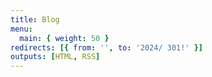 ```yaml
---
title: Blog
menu:
  main: { weight: 50 }
redirects: [{ from: '', to: '2024/ 301!' }]
outputs: [HTML, RSS]
---
```

